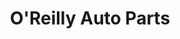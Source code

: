 ---
title: "O'Reilly Auto Parts"
url: /belleville/oreilly-auto-parts-carlyle-plaza-drive/
shop: car parts
---